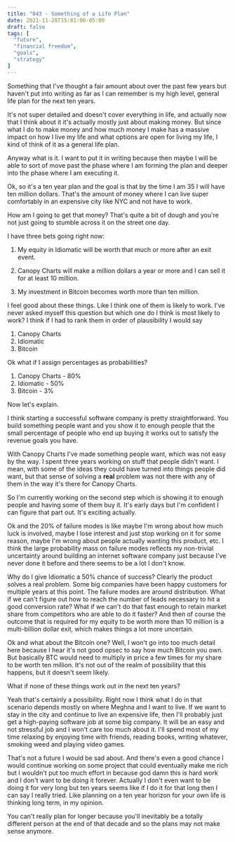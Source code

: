 ```yaml
---
title: "043 - Something of a Life Plan"
date: 2021-11-28T15:01:00-05:00
draft: false
tags: [
  "future",
  "financial freedom",
  "goals",
  "strategy"
]
---
```


Something that I've thought a fair amount about over the past few
years but haven't put into writing as far as I can remember is my high
level, general life plan for the next ten years.

It's not super detailed and doesn't cover everything in life, and
actually now that I think about it it's actually mostly just about
making money. But since what I do to make money and how much money I
make has a massive impact on how I live my life and what options are
open for living my life, I kind of think of it as a general life plan.

Anyway what is it. I want to put it in writing because then maybe I
will be able to sort of move past the phase where I am forming the
plan and deeper into the phase where I am executing it.

Ok, so it's a ten year plan and the goal is that by the time I am 35 I
will have ten million dollars. That's the amount of money where I can
live super comfortably in an expensive city like NYC and not have to
work.

How am I going to get that money? That's quite a bit of dough and
you're not just going to stumble across it on the street one day.

I have three bets going right now:

1. My equity in Idiomatic will be worth that much or more after an
    exit event.

2. Canopy Charts will make a million dollars a year or more and I can
   sell it for at least 10 million.

3. My investment in Bitcoin becomes worth more than ten million.

I feel good about these things. Like I think one of them is likely to
work. I've never asked myself this question but which one do I think
is most likely to work? I think if I had to rank them in order of
plausibility I would say

1. Canopy Charts
2. Idiomatic
3. Bitcoin

Ok what if I assign percentages as probabilities?

1. Canopy Charts - 80%
2. Idiomatic - 50%
3. Bitcoin - 3%

Now let's explain.

I think starting a successful software company is pretty
straightforward. You build something people want and you show it to
enough people that the small percentage of people who end up buying it
works out to satisfy the revenue goals you have.

With Canopy Charts I've made something people want, which was not easy
by the way. I spent three years working on stuff that people didn't
want. I mean, with some of the ideas they could have turned into
things people did want, but that sense of solving a __real__ problem was
not there with any of them in the way it's there for Canopy Charts.

So I'm currently working on the second step which is showing it to
enough people and having some of them buy it. It's early days but I'm
confident I can figure that part out. It's exciting actually.

Ok and the 20% of failure modes is like maybe I'm wrong about how much
luck is involved, maybe I lose interest and just stop working on it
for some reason, maybe I'm wrong about people actually wanting this
product, etc. I think the large probability mass on failure modes
reflects my non-trivial uncertainty around building an internet
software company just because I've never done it before and there
seems to be a lot I don't know.

Why do I give Idiomatic a 50% chance of success? Clearly the product
solves a real problem. Some big companies have been happy customers
for multiple years at this point. The failure modes are around
distribution. What if we can't figure out how to reach the number of
leads necessary to hit a good conversion rate? What if we can't do
that fast enough to retain market share from competitors who are able
to do it faster? And then of course the outcome that is required for
my equity to be worth more than 10 million is a multi-billion dollar
exit, which makes things a lot more uncertain.

Ok and what about the Bitcoin one? Well, I won't go into too much
detail here because I hear it's not good opsec to say how much Bitcoin
you own. But basically BTC would need to multiply in price a few times
for my share to be worth ten million. It's not out of the realm of
possibility that this happens, but it doesn't seem likely.

What if none of these things work out in the next ten years?

Yeah that's certainly a possibility. Right now I think what I do in
that scenario depends mostly on where Meghna and I want to live. If we
want to stay in the city and continue to live an expensive life, then
I'll probably just get a high-paying software job at some big company.
It will be an easy and not stressful job and I won't care too much
about it. I'll spend most of my time relaxing by enjoying time with
friends, reading books, writing whatever, smoking weed and playing
video games.

That's not a future I would be sad about. And there's even a good
chance I would continue working on some project that could eventually
make me rich but I wouldn't put too much effort in because god damn
this is hard work and I don't want to be doing it forever. Actually I
don't even want to be doing it for very long but ten years seems like
if I do it for that long then I can say I really tried. Like planning
on a ten year horizon for your own life is thinking long term, in my
opinion.

You can't really plan for longer because you'll inevitably be a
totally different person at the end of that decade and so the plans
may not make sense anymore.
